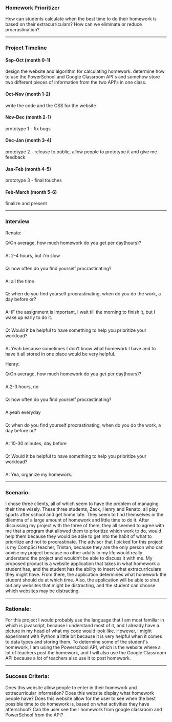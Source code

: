 ### Homework Prioritizer

How can students calculate when the best time to do their homework is based on their extracurriculars?
How can we eliminate or reduce procrastination?

_________________________________________________________________________


### Project Timeline

#### Sep-Oct    (month 0-1)
design the website and algorithm for calculating homework.
determine how to use the PowerSchool and Google Classroom API's and somehow store two different pieces of information from the two API's in one class.
#### Oct-Nov    (month 1-2)
write the code and the CSS for the website
#### Nov-Dec    (month 2-1)
prototype 1 - fix bugs
#### Dec-Jan    (month 3-4)
prototype 2 - release to public, allow people to prototype it and give me feedback
#### Jan-Feb    (month 4-5)
prototype 3 - final touches
#### Feb-March  (month 5-6)
finalize and present


_________________________________________________________________________

### Interview
Renato:


Q:On average, how much homework do you get per day(hours)?
###
A: 2-4 hours, but i'm slow
###
Q: how often do you find yourself procrastinating?
###
A: all the time
###
Q: when do you find yourself procrastinating, when do you do the work, a day before or?
###
A: IF the assignment is important, I wait till the morning to finish it, but I wake up early to do it. 
###
Q: Would it be helpful to have something to help you prioritize your workload?
###
A: Yeah because sometimes I don’t know what homework I have and to have it all stored in one place would be very helpful.

Henry:

Q:On average, how much homework do you get per day(hours)?
###
A:2-3 hours, no
###
Q: how often do you find yourself procrastinating?
###
A:yeah everyday
###
Q: when do you find yourself procrastinating, when do you do the work, a day before or?
###
A: 10-30 minutes, day before
###
Q: Would it be helpful to have something to help you prioritize your workload?
###
A: Yea, organize my homework.

_________________________________________________________________________

### Scenario:

  I chose three clients, all of which seem to have the problem of managing their time wisely. These three students, Zack, Henry and Renato, all play sports after school and get home late. They seem to find themselves in the dilemma of a large amount of homework and little time to do it. After discussing my project with the three of them, they all seemed to agree with me that a program that allowed them to prioritize which work to do, would help them because they would be able to get into the habit of what to prioritize and not to procrastinate. The advisor that I picked for this project is my CompSci teacher, Tristan, because they are the only person who can advise my project because no other adults in my life would really understand the project and wouldn’t be able to discuss it with me. My proposed product is a website application that takes in what homework a student has, and the student has the ability to insert what extracurriculars they might have. From there, the application determines what homework the student should do at which time. Also, the application will be able to shut out any websites that might be distracting, and the student can choose which websites may be distracting. 


_________________________________________________________________________

### Rationale:

For this project I would probably use the language that I am most familiar in which is javascript, because I understand most of it, and I already have a picture in my head of what my code would look like. However, I might experiment with Python a little bit because it is very helpful when it comes to data types and storing them. To determine some of the student's homework, I am using the Powerschool API, which is the website where a lot of teachers post the homework, and I will also use the Google Classroom API because a lot of teachers also use it to post homework. 
_________________________________________________________________________


### Success Criteria:
Does this website allow people to enter in their homework and extracurricular information?
Does this website display what homework people have?
Does this website allow for the user to see when the best possible time to do homework is, based on what activities they have afterschool?
Can the user see their homework from google classroom and PowerSchool from the API?





